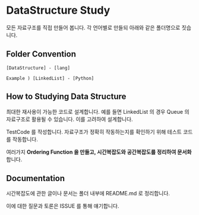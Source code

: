 # DataStructure Study

모든 자료구조를 직접 만들어 봅니다. 각 언어별로 만들되 아래와 같은 폴더명으로 짓습니다.


## Folder Convention

```
[DataStructure] - [lang]

Example ) [LinkedList] - [Python]

```

## How to Studying Data Structure

최대한 재사용이 가능한 코드로 설계합니다. 예를 들면 LinkedList 의 경우 Queue 의 자료구조로 활용될 수 있습니다.
이를 고려하여 설계합니다.

TestCode 를 작성합니다. 자료구조가 정확히 작동하는지를 확인하기 위해 테스트 코드를 작동합니다.

여러가지 **Ordering Function 을 만들고, 시간복잡도와 공간복잡도를 정리하여 문서화** 합니다.

## Documentation

시간복잡도에 관한 글이나 문서는 폴더 내부에 README.md 로 정리합니다.

이에 대한 질문과 토론은 ISSUE 를 통해 얘기합니다.
